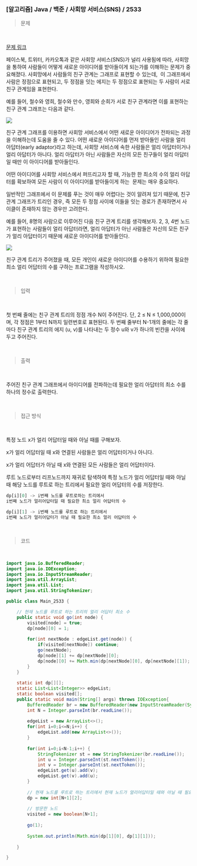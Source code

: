 <h3>[알고리즘]  Java / 백준 / 사회망 서비스(SNS) / 2533 </h3>

> 문제
> 

<br>

[문제 링크](https://www.acmicpc.net/problem/2533)

페이스북, 트위터, 카카오톡과 같은 사회망 서비스(SNS)가 널리 사용됨에 따라, 사회망을 통하여 사람들이 어떻게 새로운 아이디어를 받아들이게 되는가를 이해하는 문제가 중요해졌다. 사회망에서 사람들의 친구 관계는 그래프로 표현할 수 있는데,  이 그래프에서 사람은 정점으로 표현되고, 두 정점을 잇는 에지는 두 정점으로 표현되는 두 사람이 서로 친구 관계임을 표현한다.

예를 들어, 철수와 영희, 철수와 만수, 영희와 순희가 서로 친구 관계라면 이를 표현하는 친구 관계 그래프는 다음과 같다.

![](https://upload.acmicpc.net/c0d162b4-20d6-46eb-be8f-d06ae8bf1e9c/-/preview/)

친구 관계 그래프를 이용하면 사회망 서비스에서 어떤 새로운 아이디어가 전파되는 과정을 이해하는데 도움을 줄 수 있다. 어떤 새로운 아이디어를 먼저 받아들인 사람을 얼리 아답터(early adaptor)라고 하는데, 사회망 서비스에 속한 사람들은 얼리 아답터이거나 얼리 아답터가 아니다. 얼리 아답터가 아닌 사람들은 자신의 모든 친구들이 얼리 아답터일 때만 이 아이디어를 받아들인다.

어떤 아이디어를 사회망 서비스에서 퍼뜨리고자 할 때, 가능한 한 최소의 수의 얼리 아답터를 확보하여 모든 사람이 이 아이디어를 받아들이게 하는  문제는 매우 중요하다.

일반적인 그래프에서 이 문제를 푸는 것이 매우 어렵다는 것이 알려져 있기 때문에, 친구 관계 그래프가 트리인 경우, 즉 모든 두 정점 사이에 이들을 잇는 경로가 존재하면서 사이클이 존재하지 않는 경우만 고려한다.

예를 들어, 8명의 사람으로 이루어진 다음 친구 관계 트리를 생각해보자. 2, 3, 4번 노드가 표현하는 사람들이 얼리 아답터라면, 얼리 아답터가 아닌 사람들은 자신의 모든 친구가 얼리 아답터이기 때문에 새로운 아이디어를 받아들인다.

![](https://upload.acmicpc.net/ac2e6a89-2e66-4cab-8f07-951372ef7fcc/-/preview/)

친구 관계 트리가 주어졌을 때, 모든 개인이 새로운 아이디어를 수용하기 위하여 필요한 최소 얼리 어답터의 수를 구하는 프로그램을 작성하시오.

<br>

> 입력
> 

<br>

첫 번째 줄에는 친구 관계 트리의 정점 개수 N이 주어진다. 단, 2 ≤ N ≤ 1,000,000이며, 각 정점은 1부터 N까지 일련번호로 표현된다. 두 번째 줄부터 N-1개의 줄에는 각 줄마다 친구 관계 트리의 에지 (u, v)를 나타내는 두 정수 u와 v가 하나의 빈칸을 사이에 두고 주어진다.

<br>

> 출력
> 

<br>

주어진 친구 관계 그래프에서 아이디어를 전파하는데 필요한 얼리 아답터의 최소 수를 하나의 정수로 출력한다.

<br>

> 접근 방식
> 

<br>

특정 노드 x가 얼리 어답터일 때와 아닐 때를 구해보자.

x가 얼리 어답터일 때 x와 연결된 사람들은 얼리 어답터이거나 아니다.

x가 얼리 어답터가 아닐 때 x와 연결된 모든 사람들은 얼리 어답터이다.

루트 노드로부터 리프노드까지 재귀로 탐색하여 특정 노드가 얼리 어답터일 때와 아닐 때 해당 노드를 루트로 하는 트리에서 필요한 얼리 어답터의 수를 저장한다.

```sql
dp[i][0] -> i번째 노드를 루트로하는 트리에서
i번째 노드가 얼리어답터일 때 필요한 최소 얼리 어답터의 수

dp[i][1] -> i번째 노드를 루트로 하는 트리에서
i번째 노드가 얼리어답터가 아닐 때 필요한 최소 얼리 어답터의 수
```

<br>

> 코드
> 

<br>

```java
import java.io.BufferedReader;
import java.io.IOException;
import java.io.InputStreamReader;
import java.util.ArrayList;
import java.util.List;
import java.util.StringTokenizer;

public class Main_2533 {

	// 현재 노드를 루트로 하는 트리의 얼리 어답터 최소 수
	public static void go(int node) {
		visited[node] = true;
		dp[node][0] = 1;
		
		for(int nextNode : edgeList.get(node)) {
			if(visited[nextNode]) continue;
			go(nextNode);
			dp[node][1] += dp[nextNode][0];
			dp[node][0] += Math.min(dp[nextNode][0], dp[nextNode][1]);
		}
	}
	
	static int dp[][];
	static List<List<Integer>> edgeList;
	static boolean visited[];
	public static void main(String[] args) throws IOException{
		BufferedReader br = new BufferedReader(new InputStreamReader(System.in));
		int N = Integer.parseInt(br.readLine());
		
		edgeList = new ArrayList<>();
		for(int i=0;i<=N;i++) {
			edgeList.add(new ArrayList<>());
		}
		
		for(int i=0;i<N-1;i++) {
			StringTokenizer st = new StringTokenizer(br.readLine());
			int u = Integer.parseInt(st.nextToken());
			int v = Integer.parseInt(st.nextToken());
			edgeList.get(u).add(v);
			edgeList.get(v).add(u);
		}
		
		// 현재 노드를 루트로 하는 트리에서 현재 노드가 얼리어답터일 때와 아닐 때 필요한 얼리어답터 수
		dp = new int[N+1][2];
		
		// 방문한 노드 
		visited = new boolean[N+1];
		
		go(1);
		
		System.out.println(Math.min(dp[1][0], dp[1][1]));
		
	}

}
```
